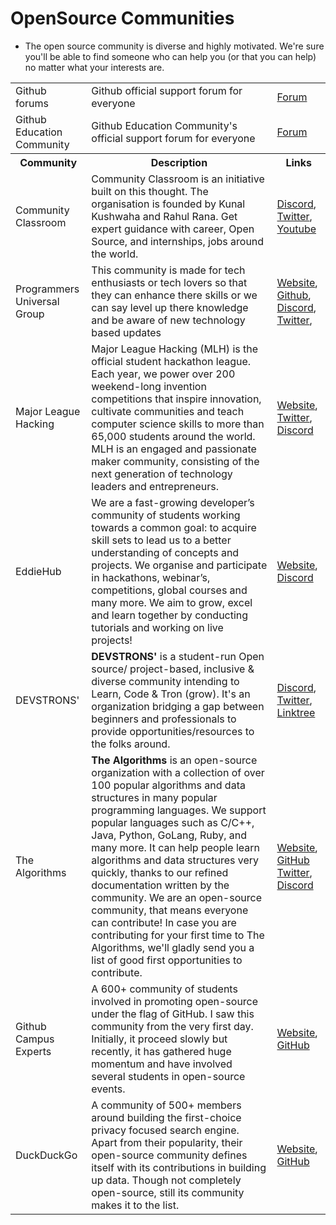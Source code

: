 # OpenSource Communities
- The open source community is diverse and highly motivated. We're sure you'll be able to find someone who can help you (or that you can help) no matter what your interests are.

<table>
  <tr><b>
    <td>Github forums</td>
    <td>Github official support forum for everyone</td>
    <td><a href="https://github.community/">Forum</a></td>
    </b>
  </tr>
  <tr><b>
    <td>Github Education Community</td>
    <td>Github Education Community's official support forum for everyone</td>
    <td><a href="https://education.github.community/">Forum</a></td>
    </b>
  </tr>
  <tr>
    <th>Community</th>
    <th>Description</th>
    <th>Links</th>
  </tr>
  <td>Community Classroom</td>
    <td>Community Classroom is an initiative built on this thought. The organisation is founded by Kunal Kushwaha and Rahul Rana. Get expert guidance with career, Open Source, and internships, jobs around the world.</td>
    <td> <a href="https://discord.com/invite/77xJrUBmpp">Discord</a>, <a href="https://twitter.com/commclassroom">Twitter</a>, <a href="https://www.youtube.com/KunalKushwaha">Youtube</a> </td>
  </tr>
  <tr>
    <td>Programmers Universal Group</td>
    <td>This community is made for tech enthusiasts or tech lovers so that they can enhance there skills or we can say level up there knowledge and be aware of new technology based updates</td>
    <td> <a href="https://www.pugroups.in/">Website</a>, <a href="http://github.eddiehub.org/">Github</a>, <a href="http://discord.pugroups.in/">Discord</a>, <a href="https://twitter.com/PUGroups">Twitter</a>, </td>
  </tr>
  <tr>
    <td>Major League Hacking</td>
    <td>Major League Hacking (MLH) is the official student hackathon league. Each year, we power over 200 weekend-long invention competitions that inspire innovation, cultivate communities and teach computer science skills to more than 65,000 students around the world. MLH is an engaged and passionate maker community, consisting of the next generation of technology leaders and entrepreneurs.</td>
    <td> <a href="https://mlh.io">Website</a>, <a href="https://twitter.com/mlhacks">Twitter</a>, <a href="https://discord.mlh.io">Discord</a> </td>
  </tr>
  <tr>
    <td>EddieHub</td>
    <td>We are a fast-growing developer’s community of students working towards a common goal: to acquire skill sets to lead us to a better understanding of concepts and projects. We organise and participate in hackathons, webinar’s, competitions, global courses and many more. We aim to grow, excel and learn together by conducting tutorials and working on live projects!</td>
    <td> <a href="https://eddiehub.org/">Website</a>, <a href="http://discord.eddiehub.org/">Discord</a> </td>
  </tr>
  <tr>
  <td>DEVSTRONS'</td>
    <td><b>DEVSTRONS'</b> is a student-run Open source/ project-based, inclusive & diverse community intending to Learn, Code & Tron (grow). It's an organization bridging a gap between beginners and professionals to provide opportunities/resources to the folks around.
    <td> <a href="https://discord.com/invite/MVujzTBqed">Discord</a>, <a href="https://twitter.com/devstrons">Twitter</a>, <a href="https://linktr.ee/devstrons">Linktree</a> </td>
  </tr>
  <tr>
  <td>The Algorithms</td>
    <td><b>The Algorithms</b> is an open-source organization with a collection of over 100 popular algorithms and data structures in many popular programming languages. We support popular languages such as C/C++, Java, Python, GoLang, Ruby, and many more. It can help people learn algorithms and data structures very quickly, thanks to our refined documentation written by the community. We are an open-source community, that means everyone can contribute! In case you are contributing for your first time to The Algorithms, we'll gladly send you a list of good first opportunities to contribute.</td>
    <td> <a href="https://the-algorithms.com">Website</a>, <a href="https://github.com/TheAlgorithms">GitHub</a> <a href="https://twitter.com/The_Algorithms">Twitter</a>, <a href="https://discord.gg/c7MnfGFGa6">Discord</a> </td>
  </tr>
  <tr>
  <td>Github Campus Experts</td>
    <td>A 600+ community of students involved in promoting open-source under the flag of GitHub. I saw this community from the very first day. Initially, it proceed slowly but recently, it has gathered huge momentum and have involved several students in open-source events.</td>
    <td> <a href="https://education.github.com/experts">Website</a>, <a href="github.com/campus-experts">GitHub</a></td>
  </tr>  
  <tr>
  <td>DuckDuckGo</td>
    <td>A community of 500+ members around building the first-choice privacy focused search engine. Apart from their popularity, their open-source community defines itself with its contributions in building up data. Though not completely open-source, still its community makes it to the list.</td>
    <td> <a href="https://duckduckhack.com/">Website</a>, <a href="https://github.com/duckduckgo">GitHub</a></td>
  </tr>  
</table>
